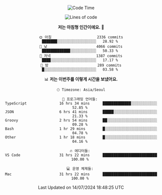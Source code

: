 <div align="center">

<br />

 <!--START_SECTION:waka-->
![Code Time](http://img.shields.io/badge/Code%20Time-2%2C799%20hrs%2052%20mins-blue)

![Lines of code](https://img.shields.io/badge/%EC%A0%80%EB%8A%94%20%EC%97%AC%ED%83%9C%EA%B9%8C%EC%A7%80%20-4.2%20million%20%EC%A4%84%EC%9D%98%20%EC%BD%94%EB%93%9C%EB%A5%BC%20%EC%9E%91%EC%84%B1%ED%96%88%EC%96%B4%EC%9A%94.-blue)

**저는 아침형 인간이에요. 🐤** 

```text
🌞 아침                     2336 commits        ███████░░░░░░░░░░░░░░░░░░   28.92 % 
🌆 낮　                     4066 commits        █████████████░░░░░░░░░░░░   50.33 % 
🌃 저녁                     1387 commits        ████░░░░░░░░░░░░░░░░░░░░░   17.17 % 
🌙 밤　                     289 commits         █░░░░░░░░░░░░░░░░░░░░░░░░   03.58 % 
```


📊 **저는 이번주를 이렇게 시간을 보냈어요.** 

```text
🕑︎ Timezone: Asia/Seoul

💬 프로그래밍 언어들: 
TypeScript               16 hrs 34 mins      █████████████░░░░░░░░░░░░   52.85 % 
JSON                     6 hrs 41 mins       █████░░░░░░░░░░░░░░░░░░░░   21.33 % 
Groovy                   2 hrs 54 mins       ██░░░░░░░░░░░░░░░░░░░░░░░   09.28 % 
Bash                     1 hr 29 mins        █░░░░░░░░░░░░░░░░░░░░░░░░   04.78 % 
Other                    1 hr 18 mins        █░░░░░░░░░░░░░░░░░░░░░░░░   04.16 % 

🔥 에디터들: 
VS Code                  31 hrs 22 mins      █████████████████████████   100.00 % 

💻 운영 체제들: 
Mac                      31 hrs 22 mins      █████████████████████████   100.00 % 
```


 Last Updated on 14/07/2024 18:48:25 UTC
<!--END_SECTION:waka-->

</div>
